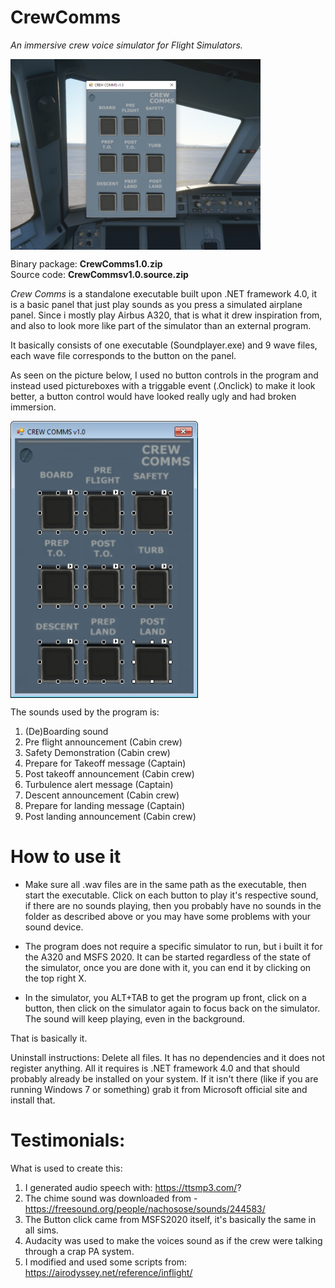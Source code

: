 # CrewComms

*An immersive crew voice simulator for Flight Simulators.*

<img align="top" width="400" src="https://github.com/ProIntegritate/CrewComms/blob/main/Demo.png" />

Binary package: **CrewComms1.0.zip** <br/>
Source code: **CrewCommsv1.0.source.zip** <br/>

*Crew Comms* is a standalone executable built upon .NET framework 4.0, it is a basic panel that just play sounds as you press a simulated airplane panel. Since i mostly play Airbus A320, that is what it drew inspiration from, and also to look more like part of the simulator than an external program.

It basically consists of one executable (Soundplayer.exe) and 9 wave files, each wave file corresponds to the button on the panel. 

As seen on the picture below, I used no button controls in the program and instead used pictureboxes with a triggable event (.Onclick) to make it look better, a button control would have looked really ugly and had broken immersion.

<img align="top" width="300" src="https://github.com/ProIntegritate/CrewComms/blob/main/SoundPlayer.png" />

The sounds used by the program is:

1. (De)Boarding sound
2. Pre flight announcement (Cabin crew)
3. Safety Demonstration (Cabin crew)
4. Prepare for Takeoff message (Captain)
5. Post takeoff announcement (Cabin crew)
6. Turbulence alert message (Captain)
7. Descent announcement (Cabin crew)
8. Prepare for landing message (Captain)
9. Post landing announcement (Cabin crew)

# How to use it

- Make sure all .wav files are in the same path as the executable, then start the executable. Click on each button to play it's respective sound, if there are no sounds playing, then you probably have no sounds in the folder as described above or you may have some problems with your sound device.

- The program does not require a specific simulator to run, but i built it for the A320 and MSFS 2020. It can be started regardless of the state of the simulator, once you are done with it, you can end it by clicking on the top right X.

- In the simulator, you ALT+TAB to get the program up front, click on a button, then click on the simulator again to focus back on the simulator. The sound will keep playing, even in the background.

That is basically it.

Uninstall instructions: Delete all files. It has no dependencies and it does not register anything. All it requires is .NET framework 4.0 and that should probably already be installed on your system. If it isn't there (like if you are running Windows 7 or something) grab it from Microsoft official site and install that.

# Testimonials:

What is used to create this:

1. I generated audio speech with: https://ttsmp3.com/?
2. The chime sound was downloaded from - https://freesound.org/people/nachosose/sounds/244583/
3. The Button click came from MSFS2020 itself, it's basically the same in all sims.
4. Audacity was used to make the voices sound as if the crew were talking through a crap PA system.
5. I modified and used some scripts from: https://airodyssey.net/reference/inflight/
